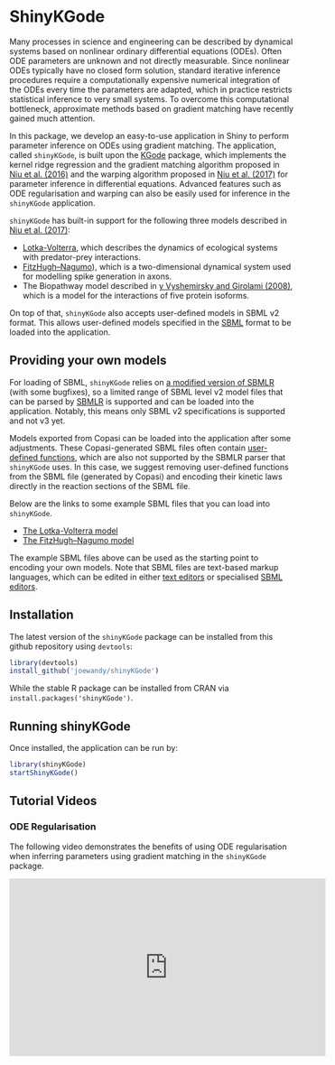 # ShinyKGode

Many processes in science and engineering can be described by dynamical systems based on nonlinear ordinary differential equations (ODEs). Often ODE parameters are unknown and not directly measurable. Since nonlinear ODEs typically have no closed form solution, standard iterative inference procedures  require a computationally expensive numerical integration of the ODEs every time the parameters are adapted, which in practice restricts statistical inference to very small systems. To overcome this computational bottleneck, approximate methods based on gradient matching have recently gained much attention.

In this package, we develop an easy-to-use application in Shiny to perform parameter inference on ODEs using gradient matching. The application, called `shinyKGode`, is built upon the [KGode](https://CRAN.R-project.org/package=KGode) package, which implements the kernel ridge regression and the gradient matching algorithm proposed in [Niu et al. (2016)](http://jmlr.org/proceedings/papers/v48/niu16.html) and the warping algorithm proposed in [Niu et al. (2017)](https://link.springer.com/article/10.1007%2Fs00180-017-0753-z) for parameter inference in differential equations. Advanced features such as ODE regularisation and warping can also be easily used for inference in the `shinyKGode` application.

`shinyKGode` has built-in support for the following three models described in [Niu et al. (2017)](https://link.springer.com/article/10.1007%2Fs00180-017-0753-z):
- [Lotka-Volterra](https://en.wikipedia.org/wiki/Lotka%E2%80%93Volterra_equations), which describes the dynamics of ecological
systems with predator-prey interactions.
-  [FitzHugh–Nagumo](https://en.wikipedia.org/wiki/FitzHugh%E2%80%93Nagumo_model)), which is a two-dimensional dynamical system used for modelling spike generation in axons.
- The Biopathway model described in [y Vyshemirsky and Girolami (2008)](https://academic.oup.com/bioinformatics/article/24/6/833/192524), which is a model for the interactions of five protein isoforms.

On top of that, `shinyKGode` also accepts user-defined models in SBML v2 format. This allows user-defined models specified in the [SBML](https://en.wikipedia.org/wiki/SBML) format to be loaded into the application.

## Providing your own models

For loading of SBML, `shinyKGode` relies on [a modified version of SBMLR](https://github.com/joewandy/sbmlr) (with some bugfixes), so a limited range of SBML level v2 model files that can be parsed by [SBMLR](https://bioconductor.org/packages/release/bioc/html/SBMLR.html) is supported and can be loaded into the application. Notably, this means only SBML v2 specifications is supported and not v3 yet.

Models exported from Copasi can be loaded into the application after some adjustments. These Copasi-generated SBML files often contain [user-defined functions](http://sbml.org/Special/specifications/sbml-level-2/version-1/html/sbml-level-2.html#SECTION00043000000000000000), which are also not supported by the SBMLR parser that `shinyKGode` uses. In this case, we suggest removing user-defined functions from the SBML file (generated by Copasi) and encoding their kinetic laws directly in the reaction sections of the SBML file.

Below are the links to some example SBML files that you can load into `shinyKGode`.
- [The Lotka-Volterra model](https://github.com/joewandy/shinyKGode/raw/master/inst/extdata/LotkaVolterra.xml)
- [The FitzHugh–Nagumo model](https://raw.githubusercontent.com/joewandy/shinyKGode/master/inst/extdata/FHN.xml)

The example SBML files above can be used as the starting point to encoding your own models. Note that SBML files are text-based markup languages, which can be edited in either [text editors](https://atom.io/) or specialised [SBML editors](https://www.ebi.ac.uk/compneur-srv/SBMLeditor.html).

## Installation

The latest version of the `shinyKGode` package can be installed from this github repository using `devtools`:

```R
library(devtools)
install_github('joewandy/shinyKGode')
```

While the stable R package can be installed from CRAN via `install.packages('shinyKGode')`.

## Running shinyKGode

Once installed, the application can be run by:

```R
library(shinyKGode)
startShinyKGode()
```

## Tutorial Videos

### ODE Regularisation

The following video demonstrates the benefits of using ODE regularisation when inferring parameters using gradient matching in the `shinyKGode` package.

<iframe width="560" height="315" src="https://www.youtube.com/embed/PnkukIqlh9s" frameborder="0" gesture="media" allow="encrypted-media" allowfullscreen></iframe>